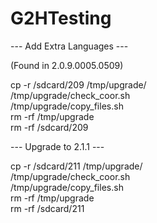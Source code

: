 # G2HTesting

--- Add Extra Languages ---

(Found in 2.0.9.0005.0509)

cp -r /sdcard/209 /tmp/upgrade/                   
/tmp/upgrade/check_coor.sh                                                                          
/tmp/upgrade/copy_files.sh                                                                      
rm -rf /tmp/upgrade                                          
rm -rf /sdcard/209

--- Upgrade to 2.1.1 ---

cp -r /sdcard/211 /tmp/upgrade/                   
/tmp/upgrade/check_coor.sh                                                                          
/tmp/upgrade/copy_files.sh                                                                      
rm -rf /tmp/upgrade                                          
rm -rf /sdcard/211
